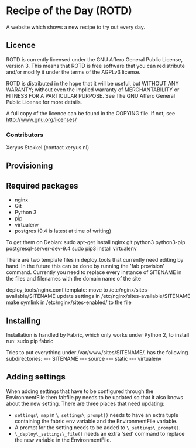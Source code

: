 Recipe of the Day (ROTD)
========================

A website which shows a new recipe to try out every day.

Licence
-------

ROTD is currently licensed under the GNU Affero General Public License, version
3. This means that ROTD is free software that you can redistribute and/or
modify it under the terms of the AGPLv3 license.

ROTD is distributed in the hope that it will be useful, but WITHOUT ANY
WARANTY; without even the implied warranty of MERCHANTABILITY or FITNESS FOR A
PARTICULAR PURPOSE. See The GNU Affero General Public License for more details.

A full copy of the licence can be found in the COPYING file. If not, see
<http://www.gnu.org/licenses/>

### Contributors
Xeryus Stokkel (contact <at> xeryus <dot> nl)


Provisioning
------------

## Required packages
* nginx
* Git
* Python 3
* pip
* virtualenv
* postgres (9.4 is latest at time of writing)

To get them on Debian:
	sudo apt-get install nginx git python3 python3-pip \
		postgresql-server-dev-9.4
	sudo pip3 install virtualenv

There are two template files in deploy\_tools that currently need editing by
hand. In the future this can be done by running the 'fab provision' command.
Currently you need to replace every instance of SITENAME in the files and
filenames with the domain name of the site

deploy\_tools/nginx.conf.template:
	move to /etc/nginx/sites-available/SITENAME
	update settings in /etc/nginx/sites-available/SITENAME
	make symlink in /etc/nginx/sites-enabled/ to the file


Installing
----------

Installation is handled by Fabric, which only works under Python 2, to install
run:
	sudo pip fabric

Tries to put everything under /var/www/sites/SITENAME/, has the following
subdirectories:
--- SITENAME
	--- source
	--- static
	--- virtualenv

Adding settings
---------------
When adding settings that have to be configured through the EnvironmentFile
then fabfile.py needs to be updated so that it also knows about the new
setting. There are three places that need updating:
* `settings\_map` in `\_settings\_prompt()` needs to have an extra tuple
  containing the fabric env variable and the EnvironmentFile variable.
* A prompt for the setting needs to be added to `\_settings\_prompt()`.
* `\_deploy\_settings\_file()` needs an extra 'sed' command to replace the new
  variable in the EnvironmentFile.
